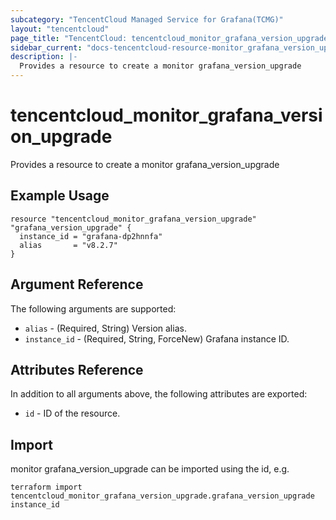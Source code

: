 ```yaml
---
subcategory: "TencentCloud Managed Service for Grafana(TCMG)"
layout: "tencentcloud"
page_title: "TencentCloud: tencentcloud_monitor_grafana_version_upgrade"
sidebar_current: "docs-tencentcloud-resource-monitor_grafana_version_upgrade"
description: |-
  Provides a resource to create a monitor grafana_version_upgrade
---
```


# tencentcloud_monitor_grafana_version_upgrade

Provides a resource to create a monitor grafana_version_upgrade

## Example Usage

```hcl
resource "tencentcloud_monitor_grafana_version_upgrade" "grafana_version_upgrade" {
  instance_id = "grafana-dp2hnnfa"
  alias       = "v8.2.7"
}
```

## Argument Reference

The following arguments are supported:

* `alias` - (Required, String) Version alias.
* `instance_id` - (Required, String, ForceNew) Grafana instance ID.

## Attributes Reference

In addition to all arguments above, the following attributes are exported:

* `id` - ID of the resource.



## Import

monitor grafana_version_upgrade can be imported using the id, e.g.

```
terraform import tencentcloud_monitor_grafana_version_upgrade.grafana_version_upgrade instance_id
```

